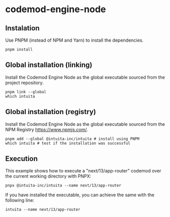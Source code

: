 # codemod-engine-node

## Instalation

Use PNPM (instead of NPM and Yarn) to install the dependencies.

    pnpm install

## Global installation (linking)

Install the Codemod Engine Node as the global executable sourced from the project repository.

    pnpm link --global
    which intuita

## Global installation (registry)

Install the Codemod Engine Node as the global executable sourced from the NPM Registry https://www.npmjs.com/.

    pnpm add --global @intuita-inc/intuita # install using PNPM
    which intuita # test if the installation was successful

## Execution

This example shows how to execute a "next/13/app-router" codemod over the current working directory with PNPX:

    pnpx @intuita-inc/intuita --name next/13/app-router

If you have installed the executable, you can achieve the same with the following line:

    intuita --name next/13/app-router

